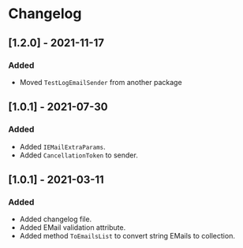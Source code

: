 # Changelog

## [1.2.0] - 2021-11-17

### Added

- Moved `TestLogEmailSender` from another package 

## [1.0.1] - 2021-07-30

### Added

- Added `IEMailExtraParams`.
- Added `CancellationToken` to sender.

## [1.0.1] - 2021-03-11

### Added

- Added changelog file.
- Added EMail validation attribute.
- Added method `ToEmailsList` to convert string EMails to collection.
